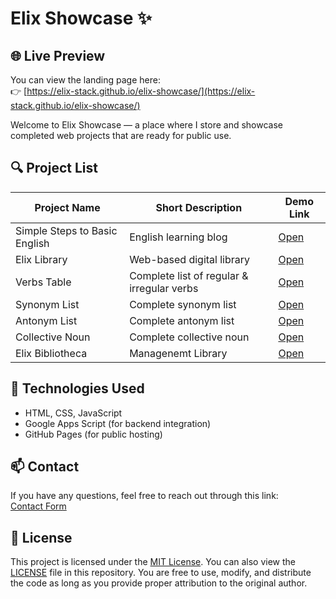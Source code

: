 # Elix Showcase ✨

## 🌐 Live Preview

You can view the landing page here:  
👉 [https://elix-stack.github.io/elix-showcase/](https://elix-stack.github.io/elix-showcase/)

Welcome to Elix Showcase — a place where I store and showcase completed web projects that are ready for public use.

## 🔍 Project List

| Project Name                  | Short Description                          | Demo Link                                                    |
|-------------------------------|--------------------------------------------|--------------------------------------------------------------|
| Simple Steps to Basic English | English learning blog                      | [Open](http://muhammad.ali.yusufec@blogspot.com)             |
| Elix Library                  | Web-based digital library                  | [Open](https://elix-stack.github.io/elix-digital-library/)   |
| Verbs Table                   | Complete list of regular & irregular verbs | [Open](https://elix-stack.github.io/verbs-table/)            |
| Synonym List                  | Complete synonym list                      | [Open](https://elix-stack.github.io/synonym-list/)           |
| Antonym List                  | Complete antonym list                      | [Open](https://elix-stack.github.io/antonym-list/)           |
| Collective Noun               | Complete collective noun                   | [Open](https://elix-stack.github.io/collective-noun/)        |
| Elix Bibliotheca              | Managenemt Library                         | [Open](https://elix-stack.github.io/elix-bibliotheca/)       |

## 🚀 Technologies Used

- HTML, CSS, JavaScript  
- Google Apps Script (for backend integration)  
- GitHub Pages (for public hosting)

## 📫 Contact

If you have any questions, feel free to reach out through this link:  
[Contact Form](https://elix-stack.github.io/elix-showcase/projects/contactForm/contactForm.html)

## 📝 License

This project is licensed under the [MIT License](https://opensource.org/licenses/MIT). You can also view the [LICENSE](LICENSE) file in this repository. You are free to use, modify, and distribute the code as long as you provide proper attribution to the original author.
